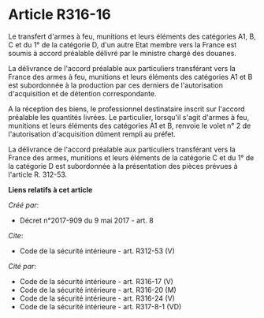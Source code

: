 # Article R316-16

Le transfert d'armes à feu, munitions et leurs éléments des catégories A1, B, C et du 1° de la catégorie D, d'un autre Etat
membre vers la France est soumis à accord préalable délivré par le ministre chargé des douanes. 

La délivrance de l'accord préalable aux particuliers transférant vers la France des armes à feu, munitions et leurs éléments
des catégories A1 et B est subordonnée à la production par ces derniers de l'autorisation d'acquisition et de détention
correspondante. 

A la réception des biens, le professionnel destinataire inscrit sur l'accord préalable les quantités livrées. Le particulier,
lorsqu'il s'agit d'armes à feu, munitions et leurs éléments des catégories A1 et B, renvoie le volet n° 2 de l'autorisation
d'acquisition dûment rempli au préfet. 

La délivrance de l'accord préalable aux particuliers transférant vers la France des armes, munitions et leurs éléments de la
catégorie C et du 1° de la catégorie D est subordonnée à la présentation des pièces prévues à l'article R. 312-53.

**Liens relatifs à cet article**

_Créé par_:

  - Décret n°2017-909 du 9 mai 2017 - art. 8

_Cite_:

  - Code de la sécurité intérieure - art. R312-53 (V)

_Cité par_:

  - Code de la sécurité intérieure - art. R316-17 (V)
  - Code de la sécurité intérieure - art. R316-20 (M)
  - Code de la sécurité intérieure - art. R316-24 (V)
  - Code de la sécurité intérieure - art. R317-8-1 (VD)
